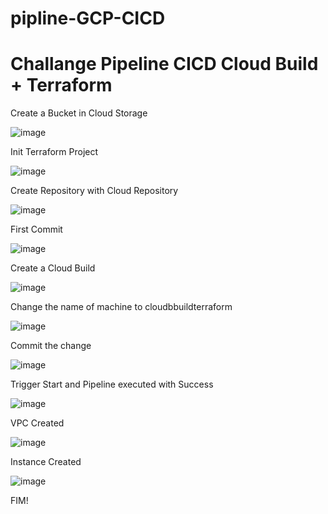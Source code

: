 # pipline-GCP-CICD

# Challange Pipeline CICD Cloud Build + Terraform

Create a Bucket in Cloud Storage

![image](https://user-images.githubusercontent.com/21065792/209493393-0959eed8-7c28-4e7f-b2c8-84f9c9210974.png)

Init Terraform Project

![image](https://user-images.githubusercontent.com/21065792/209493043-561e29c8-bf40-454a-84a3-341b2a966066.png)

Create Repository with Cloud Repository

![image](https://user-images.githubusercontent.com/21065792/209490698-a6c5bac8-5542-45eb-8997-1d95cdbddb38.png)

First Commit 

![image](https://user-images.githubusercontent.com/21065792/209494459-379fb6a8-5697-45a0-a892-be3a2bcc2865.png)

Create a Cloud Build

![image](https://user-images.githubusercontent.com/21065792/209494584-be1cf58b-b87e-4639-aaff-3151416adc21.png)

Change the name of machine to cloudbbuildterraform

![image](https://user-images.githubusercontent.com/21065792/209494735-8bef57c8-777b-4ff4-ac6c-5c7c2a6f9a88.png)

Commit the change

![image](https://user-images.githubusercontent.com/21065792/209494815-7771ddc1-a9a6-4b92-a074-a9abc1d4ca5a.png)

Trigger Start and Pipeline executed with Success

![image](https://user-images.githubusercontent.com/21065792/209498032-31a41855-73f6-481e-bd26-304284430b08.png)

VPC Created

![image](https://user-images.githubusercontent.com/21065792/209498172-5bed56a0-9333-479e-9810-bbc8694a6a01.png)

Instance Created

![image](https://user-images.githubusercontent.com/21065792/209498237-0e5c38b6-6605-45a1-b708-5415e564bfa4.png)


FIM!





